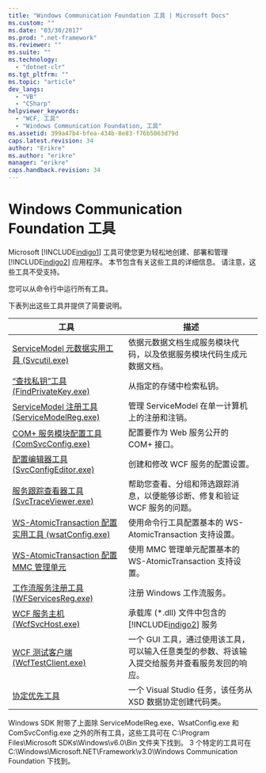 ```yaml
---
title: "Windows Communication Foundation 工具 | Microsoft Docs"
ms.custom: ""
ms.date: "03/30/2017"
ms.prod: ".net-framework"
ms.reviewer: ""
ms.suite: ""
ms.technology: 
  - "dotnet-clr"
ms.tgt_pltfrm: ""
ms.topic: "article"
dev_langs: 
  - "VB"
  - "CSharp"
helpviewer_keywords: 
  - "WCF, 工具"
  - "Windows Communication Foundation, 工具"
ms.assetid: 399a47b4-bfea-434b-8e83-f76b5063d79d
caps.latest.revision: 34
author: "Erikre"
ms.author: "erikre"
manager: "erikre"
caps.handback.revision: 34
---
```

# Windows Communication Foundation 工具
Microsoft [!INCLUDE[indigo1](../../../includes/indigo1-md.md)] 工具可使您更为轻松地创建、部署和管理 [!INCLUDE[indigo2](../../../includes/indigo2-md.md)] 应用程序。  本节包含有关这些工具的详细信息。  请注意，这些工具不受支持。  
  
 您可以从命令行中运行所有工具。  
  
 下表列出这些工具并提供了简要说明。  
  
|工具|描述|  
|--------|--------|  
|[ServiceModel 元数据实用工具 \(Svcutil.exe\)](../../../docs/framework/wcf/servicemodel-metadata-utility-tool-svcutil-exe.md)|依据元数据文档生成服务模块代码，以及依据服务模块代码生成元数据文档。|  
|[“查找私钥”工具 \(FindPrivateKey.exe\)](../../../docs/framework/wcf/find-private-key-tool-findprivatekey-exe.md)|从指定的存储中检索私钥。|  
|[ServiceModel 注册工具 \(ServiceModelReg.exe\)](../../../docs/framework/wcf/servicemodelreg-exe.md)|管理 ServiceModel 在单一计算机上的注册和注销。|  
|[COM\+ 服务模块配置工具 \(ComSvcConfig.exe\)](../../../docs/framework/wcf/com-service-model-configuration-tool-comsvcconfig-exe.md)|配置要作为 Web 服务公开的 COM\+ 接口。|  
|[配置编辑器工具 \(SvcConfigEditor.exe\)](../../../docs/framework/wcf/configuration-editor-tool-svcconfigeditor-exe.md)|创建和修改 WCF 服务的配置设置。|  
|[服务跟踪查看器工具 \(SvcTraceViewer.exe\)](../../../docs/framework/wcf/service-trace-viewer-tool-svctraceviewer-exe.md)|帮助您查看、分组和筛选跟踪消息，以便能够诊断、修复和验证 WCF 服务的问题。|  
|[WS\-AtomicTransaction 配置实用工具 \(wsatConfig.exe\)](../../../docs/framework/wcf/ws-atomictransaction-configuration-utility-wsatconfig-exe.md)|使用命令行工具配置基本的 WS\-AtomicTransaction 支持设置。|  
|[WS\-AtomicTransaction 配置 MMC 管理单元](../../../docs/framework/wcf/ws-atomictransaction-configuration-mmc-snap-in.md)|使用 MMC 管理单元配置基本的 WS\-AtomicTransaction 支持设置。|  
|[工作流服务注册工具 \(WFServicesReg.exe\)](../../../docs/framework/wcf/workflow-service-registration-tool-wfservicesreg-exe.md)|注册 Windows 工作流服务。|  
|[WCF 服务主机 \(WcfSvcHost.exe\)](../../../docs/framework/wcf/wcf-service-host-wcfsvchost-exe.md)|承载库 \(\*.dll\) 文件中包含的 [!INCLUDE[indigo2](../../../includes/indigo2-md.md)] 服务|  
|[WCF 测试客户端 \(WcfTestClient.exe\)](../../../docs/framework/wcf/wcf-test-client-wcftestclient-exe.md)|一个 GUI 工具，通过使用该工具，可以输入任意类型的参数、将该输入提交给服务并查看服务发回的响应。|  
|[协定优先工具](../../../docs/framework/wcf/contract-first-tool.md)|一个 Visual Studio 任务，该任务从 XSD 数据协定创建代码类。|  
  
 Windows SDK 附带了上面除 ServiceModelReg.exe、WsatConfig.exe 和 ComSvcConfig.exe 之外的所有工具，这些工具可在 C:\\Program Files\\Microsoft SDKs\\Windows\\v6.0\\Bin 文件夹下找到。  3 个特定的工具可在 C:\\Windows\\Microsoft.NET\\Framework\\v3.0\\Windows Communication Foundation 下找到。
